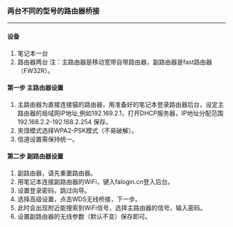 
### 两台不同的型号的路由器桥接 

******

#### 设备 
1. 笔记本一台 
2. 路由器两台 
注：主路由器是移动宽带自带路由器，副路由器是fast路由器（FW32R）。

#### 第一步 主路由器设置
1. 主路由器为直接连接猫的路由器，用准备好的笔记本登录路由器后台，设定主路由器的局域网IP地址,例如192.169.2.1，打开DHCP服务器，IP地址分配范围192.168.2.2-192.168.2.254
保存。
2. 夹馍模式选择WPA2-PSK模式（不易破解）。
3. 信道设置需保持统一。

#### 第二步 副路由器设置
1. 副路由器，请先重置路由器。
2. 用笔记本连接副路由器的WiFi，键入falogin.cn登入后台。
3. 设置登录密码，跳过向导。
4. 选择高级设置，点击WDS无线桥接，下一步。
5. 此时会出现附近能搜索到WiFi信号，选择主路由器的信号，输入密码。
6. 设置副路由器的无线参数（默认不变）保存即可。

